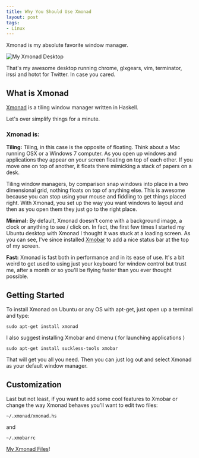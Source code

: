 ```yaml
---
title: Why You Should Use Xmonad
layout: post
tags: 
- Linux
---
```

Xmonad is my absolute favorite window manager.

<div class="img-wrap"><img class="alignnone size-large wp-image-2430" title="Screenshot from 2012-08-29 22_21_50" src="{{ site.url }}/images/Screenshot-from-2012-08-29-22_21_50.png" alt="My Xmonad Desktop" /></div>

That's my awesome desktop running chrome, glxgears, vim, terminator, irssi and hotot for Twitter. In case you cared.

## What is Xmonad

<a href="http://xmonad.org/">Xmonad</a> is a tiling window manager written in Haskell.

Let's over simplify things for a minute.
### Xmonad is:

**Tiling:** Tiling, in this case is the opposite of floating. Think about a Mac running OSX or a Windows 7 computer. As you open up windows and applications they appear on your screen floating on top of each other. If you move one on top of another, it floats there mimicking a stack of papers on a desk.

Tiling window managers, by comparison snap windows into place in a two dimensional grid, nothing floats on top of anything else. This is awesome because you can stop using your mouse and fiddling to get things placed right. With Xmonad, you set up the way you want windows to layout and then as you open them they just go to the right place.

**Minimal:** By default, Xmonad doesn't come with a background image, a clock or anything to see / click on. In fact, the first few times I started my Ubuntu desktop with Xmonad I thought it was stuck at a loading screen. As you can see, I've since installed <a href="http://projects.haskell.org/xmobar/">Xmobar</a> to add a nice status bar at the top of my screen.

**Fast:** Xmonad is fast both in performance and in its ease of use. It's a bit weird to get used to using just your keyboard for window control but trust me, after a month or so you'll be flying faster than you ever thought possible.

## Getting Started

To install Xmonad on Ubuntu or any OS with apt-get, just open up a terminal and type:

<pre><code>sudo apt-get install xmonad</code></pre>

I also suggest installing Xmobar and dmenu ( for launching applications )

<pre><code>sudo apt-get install suckless-tools xmobar</code></pre>

That will get you all you need. Then you can just log out and select Xmonad as your default window manager.

## Customization

Last but not least, if you want to add some cool features to Xmobar or change the way Xmonad behaves you'll want to edit two files:

<pre><code>~/.xmonad/xmonad.hs</code></pre>

and

<pre><code>~/.xmobarrc</code></pre>

<a href="http://www.insitedesignlab.com/why-you-should-use-xmonad/archive/" rel="attachment wp-att-2437">My Xmonad Files</a>!